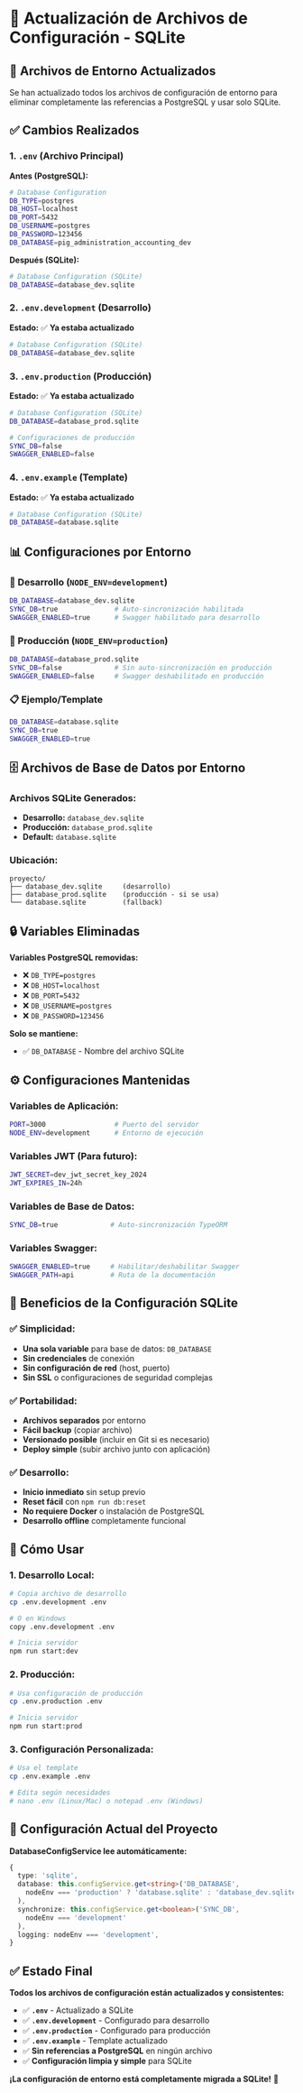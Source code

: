 # 🔧 Actualización de Archivos de Configuración - SQLite

## 🎯 Archivos de Entorno Actualizados

Se han actualizado todos los archivos de configuración de entorno para eliminar completamente las referencias a PostgreSQL y usar solo SQLite.

## ✅ Cambios Realizados

### **1. `.env` (Archivo Principal)**

**Antes (PostgreSQL):**

```bash
# Database Configuration
DB_TYPE=postgres
DB_HOST=localhost
DB_PORT=5432
DB_USERNAME=postgres
DB_PASSWORD=123456
DB_DATABASE=pig_administration_accounting_dev
```

**Después (SQLite):**

```bash
# Database Configuration (SQLite)
DB_DATABASE=database_dev.sqlite
```

### **2. `.env.development` (Desarrollo)**

**Estado:** ✅ **Ya estaba actualizado**

```bash
# Database Configuration (SQLite)
DB_DATABASE=database_dev.sqlite
```

### **3. `.env.production` (Producción)**

**Estado:** ✅ **Ya estaba actualizado**

```bash
# Database Configuration (SQLite)
DB_DATABASE=database_prod.sqlite

# Configuraciones de producción
SYNC_DB=false
SWAGGER_ENABLED=false
```

### **4. `.env.example` (Template)**

**Estado:** ✅ **Ya estaba actualizado**

```bash
# Database Configuration (SQLite)
DB_DATABASE=database.sqlite
```

## 📊 Configuraciones por Entorno

### **🔧 Desarrollo (`NODE_ENV=development`)**

```bash
DB_DATABASE=database_dev.sqlite
SYNC_DB=true              # Auto-sincronización habilitada
SWAGGER_ENABLED=true      # Swagger habilitado para desarrollo
```

### **🚀 Producción (`NODE_ENV=production`)**

```bash
DB_DATABASE=database_prod.sqlite
SYNC_DB=false             # Sin auto-sincronización en producción
SWAGGER_ENABLED=false     # Swagger deshabilitado en producción
```

### **📋 Ejemplo/Template**

```bash
DB_DATABASE=database.sqlite
SYNC_DB=true
SWAGGER_ENABLED=true
```

## 🗄️ Archivos de Base de Datos por Entorno

### **Archivos SQLite Generados:**

- **Desarrollo:** `database_dev.sqlite`
- **Producción:** `database_prod.sqlite`
- **Default:** `database.sqlite`

### **Ubicación:**

```
proyecto/
├── database_dev.sqlite     (desarrollo)
├── database_prod.sqlite    (producción - si se usa)
└── database.sqlite         (fallback)
```

## 🔒 Variables Eliminadas

**Variables PostgreSQL removidas:**

- ❌ `DB_TYPE=postgres`
- ❌ `DB_HOST=localhost`
- ❌ `DB_PORT=5432`
- ❌ `DB_USERNAME=postgres`
- ❌ `DB_PASSWORD=123456`

**Solo se mantiene:**

- ✅ `DB_DATABASE` - Nombre del archivo SQLite

## ⚙️ Configuraciones Mantenidas

### **Variables de Aplicación:**

```bash
PORT=3000                 # Puerto del servidor
NODE_ENV=development      # Entorno de ejecución
```

### **Variables JWT (Para futuro):**

```bash
JWT_SECRET=dev_jwt_secret_key_2024
JWT_EXPIRES_IN=24h
```

### **Variables de Base de Datos:**

```bash
SYNC_DB=true             # Auto-sincronización TypeORM
```

### **Variables Swagger:**

```bash
SWAGGER_ENABLED=true     # Habilitar/deshabilitar Swagger
SWAGGER_PATH=api         # Ruta de la documentación
```

## 🎯 Beneficios de la Configuración SQLite

### **✅ Simplicidad:**

- **Una sola variable** para base de datos: `DB_DATABASE`
- **Sin credenciales** de conexión
- **Sin configuración de red** (host, puerto)
- **Sin SSL** o configuraciones de seguridad complejas

### **✅ Portabilidad:**

- **Archivos separados** por entorno
- **Fácil backup** (copiar archivo)
- **Versionado posible** (incluir en Git si es necesario)
- **Deploy simple** (subir archivo junto con aplicación)

### **✅ Desarrollo:**

- **Inicio inmediato** sin setup previo
- **Reset fácil** con `npm run db:reset`
- **No requiere Docker** o instalación de PostgreSQL
- **Desarrollo offline** completamente funcional

## 🚀 Cómo Usar

### **1. Desarrollo Local:**

```bash
# Copia archivo de desarrollo
cp .env.development .env

# O en Windows
copy .env.development .env

# Inicia servidor
npm run start:dev
```

### **2. Producción:**

```bash
# Usa configuración de producción
cp .env.production .env

# Inicia servidor
npm run start:prod
```

### **3. Configuración Personalizada:**

```bash
# Usa el template
cp .env.example .env

# Edita según necesidades
# nano .env (Linux/Mac) o notepad .env (Windows)
```

## 📝 Configuración Actual del Proyecto

**DatabaseConfigService lee automáticamente:**

```typescript
{
  type: 'sqlite',
  database: this.configService.get<string>('DB_DATABASE',
    nodeEnv === 'production' ? 'database.sqlite' : 'database_dev.sqlite'
  ),
  synchronize: this.configService.get<boolean>('SYNC_DB',
    nodeEnv === 'development'
  ),
  logging: nodeEnv === 'development',
}
```

## ✅ Estado Final

**Todos los archivos de configuración están actualizados y consistentes:**

- ✅ **`.env`** - Actualizado a SQLite
- ✅ **`.env.development`** - Configurado para desarrollo
- ✅ **`.env.production`** - Configurado para producción
- ✅ **`.env.example`** - Template actualizado
- ✅ **Sin referencias a PostgreSQL** en ningún archivo
- ✅ **Configuración limpia y simple** para SQLite

**¡La configuración de entorno está completamente migrada a SQLite!** 🎉
